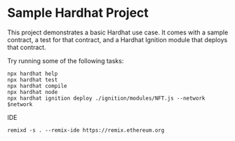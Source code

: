 # Sample Hardhat Project

This project demonstrates a basic Hardhat use case. It comes with a sample contract, a test for that contract, and a Hardhat Ignition module that deploys that contract.

Try running some of the following tasks:

```shell
npx hardhat help
npx hardhat test
npx hardhat compile
npx hardhat node
npx hardhat ignition deploy ./ignition/modules/NFT.js --network $network
```

IDE
```shell
remixd -s . --remix-ide https://remix.ethereum.org
```